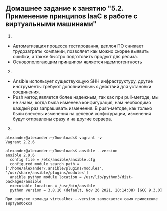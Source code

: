 ## Домашнее задание к занятию "5.2. Применение принципов IaaC в работе с виртуальными машинами"
1. 
 - Автоматизация процесса тестирования, деплоя ПО снижает трудозатраты компании, позволяет как можно скорее выявить ошибки, а также быстро подготовить продукт для релиза.
 - Основопологающим принципом является идемпотентность
 
2. 
 - Ansible использует существующую SHH инфраструктуру, другие инструменты требуют дополнительных действий для установки соединения.
 - Push метод является более надежным, так как при pull-методе, мы не знаем, когда была изменена конфигурация, нам необходимо каждый раз запрашивать изменения. В push-методе, как только были внесены изменения на целевой конфигурации, изменения будут отправлены сразу и на другие сервера.

3. 
```
alexander@alexander:~/Downloads$ vagrant -v
Vagrant 2.2.6
```
```
alexander@alexander:~/Downloads$ ansible --version
ansible 2.9.6
  config file = /etc/ansible/ansible.cfg
  configured module search path = ['/home/alexander/.ansible/plugins/modules', '/usr/share/ansible/plugins/modules']
  ansible python module location = /usr/lib/python3/dist-packages/ansible
  executable location = /usr/bin/ansible
  python version = 3.8.10 (default, Nov 26 2021, 20:14:08) [GCC 9.3.0]
```
```
При запуске команды virtualbox --version запускается само приложение виртуалбокса
```
